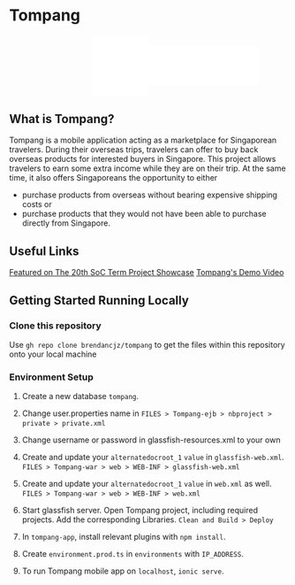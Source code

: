 # Tompang
<div style="display: flex; align-items: center; justify-content: space-around; width: 40%; margin: 0 auto;">
  <img src="https://github.com/brendancjz/tompang/blob/main/Tompang/Tompang-war/web/resources/images/tompang_icon_logo_white.png" width="100">                        
  <img src="https://github.com/brendancjz/tompang/blob/main/Tompang/Tompang-war/web/resources/images/tompang_logo_white.png" width="200">  
</div>

## What is Tompang?

Tompang is a mobile application acting as a marketplace for Singaporean travelers. During their overseas trips, travelers can offer to buy back overseas products for interested buyers in Singapore. This project allows travelers to earn some extra income while they are on their trip. At the same time, it also offers Singaporeans the opportunity to either
   - purchase products from overseas without bearing expensive shipping costs or
   - purchase products that they would not have been able to purchase directly from Singapore.

## Useful Links

<a href="https://uvents.nus.edu.sg/event/20th-steps/module/IS3106/project/4" target="_blank">Featured on The 20th SoC Term Project Showcase</a>
<a href="https://youtu.be/9AliJYcd-K8">Tompang's Demo Video</a>

## Getting Started Running Locally

### Clone this repository

Use `gh repo clone brendancjz/tompang` to get the files within this repository onto your local machine

### Environment Setup

1. Create a new database `tompang`.  

2. Change user.properties name in `FILES > Tompang-ejb > nbproject > private > private.xml`

3. Change username or password in glassfish-resources.xml to your own

4. Create and update your `alternatedocroot_1` `value` in `glassfish-web.xml`. `FILES > Tompang-war > web > WEB-INF > glassfish-web.xml`

5. Create and update your `alternatedocroot_1` `value` in `web.xml` as well. `FILES > Tompang-war > web > WEB-INF > web.xml`

6. Start glassfish server. Open Tompang project, including required projects. Add the corresponding Libraries. `Clean and Build > Deploy`  

7. In `tompang-app`, install relevant plugins with `npm install`. 
8. Create `environment.prod.ts` in `environments` with `IP_ADDRESS`. 
9. To run Tompang mobile app on `localhost`, `ionic serve`.
